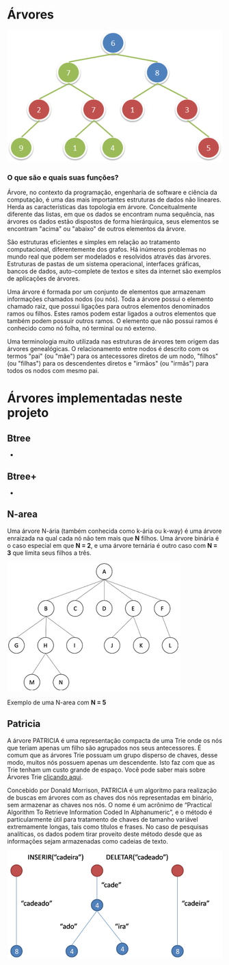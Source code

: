 # Árvores
![img](https://github.com/AlekOliveira/Arvores/blob/master/exemploAvre.png)

### O que são e quais suas funções?

Árvore, no contexto da programação, engenharia de software e ciência da computação, é uma das mais importantes estruturas de dados não lineares. Herda as características das topologia em árvore. Conceitualmente diferente das listas, em que os dados se encontram numa sequência, nas árvores os dados estão dispostos de forma hierárquica, seus elementos se encontram "acima" ou "abaixo" de outros elementos da árvore.

São estruturas eficientes e simples em relação ao tratamento computacional, diferentemente dos grafos. Há inúmeros problemas no mundo real que podem ser modelados e resolvidos através das árvores. Estruturas de pastas de um sistema operacional, interfaces gráficas, bancos de dados, auto-complete de textos e sites da internet são exemplos de aplicações de árvores.

Uma árvore é formada por um conjunto de elementos que armazenam informações chamados nodos (ou nós). Toda a árvore possui o elemento chamado raiz, que possui ligações para outros elementos denominados ramos ou filhos. Estes ramos podem estar ligados a outros elementos que também podem possuir outros ramos. O elemento que não possui ramos é conhecido como nó folha, nó terminal ou nó externo.

Uma terminologia muito utilizada nas estruturas de árvores tem origem das árvores genealógicas. O relacionamento entre nodos é descrito com os termos "pai" (ou "mãe") para os antecessores diretos de um nodo, "filhos" (ou "filhas") para os descendentes diretos e "irmãos" (ou "irmãs") para todos os nodos com mesmo pai.

# Árvores implementadas neste projeto

## Btree
- 

## Btree+
- 

## N-area
  Uma árvore N-ária (também conhecida como k-ária ou k-way) é uma árvore enraizada na qual cada nó não tem mais que **N** filhos. Uma árvore binária é o caso especial em que **N = 2**, e uma árvore ternária é outro caso com **N = 3** que limita seus filhos a três.

![img](https://github.com/AlekOliveira/Arvores/blob/master/exemploNarea.png)

Exemplo de uma N-area com **N = 5**



## Patricia
  A árvore PATRICIA é uma representação compacta de uma Trie onde os nós que teriam apenas um filho são agrupados nos seus antecessores. É comum que as árvores Trie possuam um grupo disperso de chaves, desse modo, muitos nós possuem apenas um descendente. Isto faz com que as Trie tenham um custo grande de espaço. Você pode saber mais sobre Árvores Trie [clicando aqui](https://pt.wikipedia.org/wiki/Árvore_Patricia). 

Concebido por Donald Morrison, PATRICIA é um algoritmo para realização de buscas em árvores com as chaves dos nós representadas em binário, sem armazenar as chaves nos nós. O nome é um acrônimo de “Practical Algorithm To Retrieve Information Coded In Alphanumeric”, e o método é particularmente útil para tratamento de chaves de tamanho variável extremamente longas, tais como títulos e frases. No caso de pesquisas analíticas, os dados podem tirar proveito deste método desde que as informações sejam armazenadas como cadeias de texto.

![img](https://github.com/AlekOliveira/Arvores/blob/master/exemploPatricia.png)

